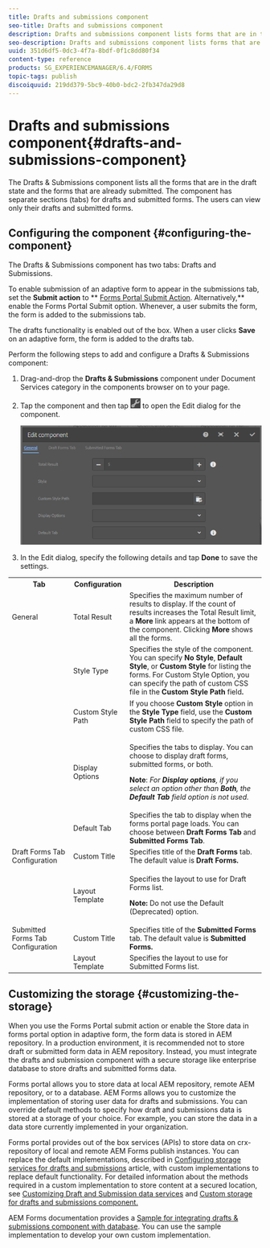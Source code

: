 ```yaml
---
title: Drafts and submissions component
seo-title: Drafts and submissions component
description: Drafts and submissions component lists forms that are in the draft state and are already submitted. You can customize appearance and style of the component.
seo-description: Drafts and submissions component lists forms that are in the draft state and are already submitted. You can customize appearance and style of the component.
uuid: 351d6df5-0dc3-4f7a-8bdf-0f1c8dd80f34
content-type: reference
products: SG_EXPERIENCEMANAGER/6.4/FORMS
topic-tags: publish
discoiquuid: 219dd379-5bc9-40b0-bdc2-2fb347da29d8
---
```


# Drafts and submissions component{#drafts-and-submissions-component}

The Drafts & Submissions component lists all the forms that are in the draft state and the forms that are already submitted. The component has separate sections (tabs) for drafts and submitted forms. The users can view only their drafts and submitted forms.

## Configuring the component {#configuring-the-component}

The Drafts & Submissions component has two tabs: Drafts and Submissions.

To enable submission of an adaptive form to appear in the submissions tab, set the **Submit action** to ** [Forms Portal Submit Action](../../forms/using/configuring-submit-actions.md). Alternatively,** enable the Forms Portal Submit option. Whenever, a user submits the form, the form is added to the submissions tab.

The drafts functionality is enabled out of the box. When a user clicks **Save** on an adaptive form, the form is added to the drafts tab.

Perform the following steps to add and configure a Drafts & Submissions component:

1. Drag-and-drop the **Drafts & Submissions** component under Document Services category in the components browser on to your page.
1. Tap the component and then tap ![](assets/settings_icon.png) to open the Edit dialog for the component. 

   ![Drafts & Submission component](assets/drafts-submissions-edit.png)

1. In the Edit dialog, specify the following details and tap **Done** to save the settings.

<table> 
 <tbody>
  <tr>
   <th>Tab</th> 
   <th>Configuration</th> 
   <th>Description</th> 
  </tr>
  <tr>
   <td>General</td> 
   <td>Total Result</td> 
   <td>Specifies the maximum number of results to display. If the count of results increases the Total Result limit, a <strong>More </strong>link appears at the bottom of the component. Clicking <strong>More </strong>shows all the forms. </td> 
  </tr>
  <tr>
   <td> </td> 
   <td>Style Type</td> 
   <td>Specifies the style of the component. You can specify <strong>No Style</strong>, <strong>Default Style</strong>, or <strong>Custom Style</strong> for listing the forms. For Custom Style Option, you can specify the path of custom CSS file in the <strong>Custom Style Path </strong>field<strong>.</strong></td> 
  </tr>
  <tr>
   <td> </td> 
   <td>Custom Style Path</td> 
   <td>If you choose <strong>Custom Style</strong> option in the <strong>Style Type</strong> field, use the <strong>Custom Style Path</strong> field to specify the path of custom CSS file. </td> 
  </tr>
  <tr>
   <td> </td> 
   <td>Display Options</td> 
   <td><p>Specifies the tabs to display. You can choose to display draft forms, submitted forms, or both. </p> <p><strong>Note</strong>:<em> For <strong>Display options</strong>, if you select an option other than <strong>Both</strong>, the <strong>Default Tab</strong> field option is not used.</em></p> </td> 
  </tr>
  <tr>
   <td> </td> 
   <td>Default Tab</td> 
   <td>Specifies the tab to display when the forms portal page loads. You can choose between <strong>Draft Forms Tab</strong> and <strong>Submitted Forms Tab</strong>.</td> 
  </tr>
  <tr>
   <td>Draft Forms Tab Configuration</td> 
   <td>Custom Title</td> 
   <td>Specifies title of the <strong>Draft Forms</strong> tab. The default value is <strong>Draft Forms.</strong></td> 
  </tr>
  <tr>
   <td> </td> 
   <td>Layout Template</td> 
   <td><p>Specifies the layout to use for Draft Forms list.</p> <p><strong>Note:</strong> Do not use the Default (Deprecated) option.<br /> </p> </td> 
  </tr>
  <tr>
   <td>Submitted Forms Tab Configuration</td> 
   <td>Custom Title </td> 
   <td>Specifies title of the <strong>Submitted Forms </strong>tab. The default value is <strong>Submitted Forms.</strong></td> 
  </tr>
  <tr>
   <td> </td> 
   <td>Layout Template</td> 
   <td>Specifies the layout to use for Submitted Forms<strong> </strong>list. </td> 
  </tr>
 </tbody>
</table>

## Customizing the storage {#customizing-the-storage}

When you use the Forms Portal submit action or enable the Store data in forms portal option in adaptive form, the form data is stored in AEM repository. In a production environment, it is recommended not to store draft or submitted form data in AEM repository. Instead, you must integrate the drafts and submission component with a secure storage like enterprise database to store drafts and submitted forms data.

Forms portal allows you to store data at local AEM repository, remote AEM repository, or to a database. AEM Forms allows you to customize the implementation of storing user data for drafts and submissions. You can override default methods to specify how draft and submissions data is stored at a storage of your choice. For example, you can store the data in a data store currently implemented in your organization.

Forms portal provides out of the box services (APIs) to store data on crx-repository of local and remote AEM Forms publish instances. You can replace the default implementations, described in [Configuring storage services for drafts and submissions](../../forms/using/configuring-draft-submission-storage.md) article, with custom implementations to replace default functionality. For detailed information about the methods required in a custom implementation to store content at a secured location, see [Customizing Draft and Submission data services](../../forms/using/custom-draft-submission-data-services.md) and [Custom storage for drafts and submissions component.](../../forms/using/adding-custom-storage-provider-forms.md)

AEM Forms documentation provides a [Sample for integrating drafts & submissions component with database](https://helpx.adobe.com/in/experience-manager/6-4/forms/using/integrate-draft-submission-database.html). You can use the sample implementation to develop your own custom implementation.
